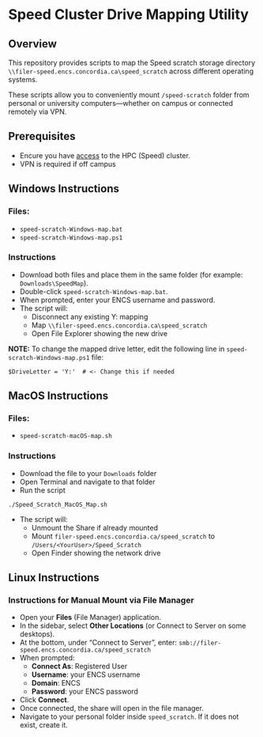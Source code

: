 # Speed Cluster Drive Mapping Utility

## Overview

This repository provides scripts to map the Speed scratch storage directory `\\filer-speed.encs.concordia.ca\speed_scratch` across different operating systems.

These scripts allow you to conveniently mount  `/speed-scratch` folder from personal or university computers—whether on campus or connected remotely via VPN.

## Prerequisites

- Encure you have [access](https://nag-devops.github.io/speed-hpc/#requesting-access) to the HPC (Speed) cluster.
- VPN is required if off campus

## Windows Instructions

### Files:
- `speed-scratch-Windows-map.bat`
- `speed-scratch-Windows-map.ps1`

### Instructions
- Download both files and place them in the same folder (for example: `Downloads\SpeedMap`).
- Double-click `speed-scratch-Windows-map.bat`.
- When prompted, enter your ENCS username and password.
- The script will:
    - Disconnect any existing Y: mapping
    - Map `\\filer-speed.encs.concordia.ca\speed_scratch`
    - Open File Explorer showing the new drive

**NOTE:** To change the mapped drive letter, edit the following line in `speed-scratch-Windows-map.ps1` file:
```
$DriveLetter = 'Y:'  # <- Change this if needed
```

## MacOS Instructions

### Files:
- `speed-scratch-macOS-map.sh`

### Instructions
- Download the file to your `Downloads` folder
- Open Terminal and navigate to that folder
- Run the script
```
./Speed_Scratch_MacOS_Map.sh
```
- The script will:
    - Unmount the Share if already mounted
    - Mount `filer-speed.encs.concordia.ca/speed_scratch` to `/Users/<YourUser>/Speed_Scratch`
    - Open Finder showing the network drive

## Linux Instructions

### Instructions for Manual Mount via File Manager
- Open your **Files** (File Manager) application.
- In the sidebar, select **Other Locations** (or Connect to Server on some desktops).
- At the bottom, under “Connect to Server”, enter: `smb://filer-speed.encs.concordia.ca/speed_scratch`
- When prompted:
  - **Connect As**: Registered User
  - **Username**: your ENCS username
  - **Domain**: ENCS
  - **Password**: your ENCS password
- Click **Connect**.
- Once connected, the share will open in the file manager.
- Navigate to your personal folder inside `speed_scratch`. If it does not exist, create it.